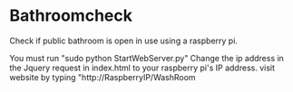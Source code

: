 # Bathroomcheck
Check if public bathroom is open in use using a raspberry pi.

You must run "sudo python StartWebServer.py"
Change the ip address in the Jquery request in index.html to your raspberry pi's IP address.
visit website by typing "http://RaspberryIP/WashRoom
